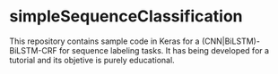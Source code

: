 # simpleSequenceClassification
This repository contains sample code in Keras for a (CNN|BiLSTM)-BiLSTM-CRF for sequence labeling tasks. It has being developed for a tutorial and its objetive is purely educational.
